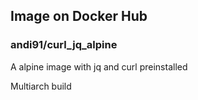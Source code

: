## Image on Docker Hub  
### andi91/curl_jq_alpine  

A alpine image with jq and curl preinstalled  

Multiarch build  
